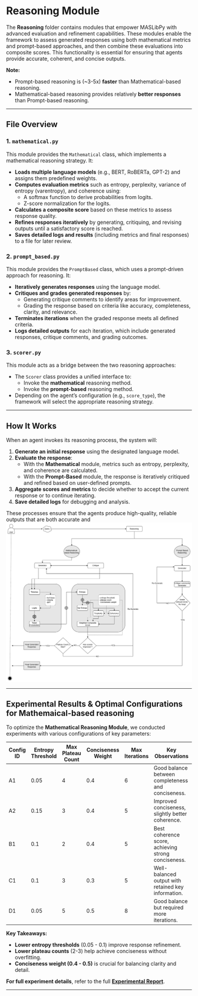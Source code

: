 # Reasoning Module

The **Reasoning** folder contains modules that empower MASLibPy with advanced evaluation and refinement capabilities. These modules enable the framework to assess generated responses using both mathematical metrics and prompt-based approaches, and then combine these evaluations into composite scores. This functionality is essential for ensuring that agents provide accurate, coherent, and concise outputs.


**Note:**
  - Prompt-based reasoning is (~3-5x) **faster** than Mathematical-based reasoning.
  - Mathematical-based reasoning provides relatively **better responses** than Prompt-based reasoning.  
  
---

## File Overview

### 1. `mathematical.py`
This module provides the `Mathematical` class, which implements a mathematical reasoning strategy. It:
- **Loads multiple language models** (e.g., BERT, RoBERTa, GPT-2) and assigns them predefined weights.
- **Computes evaluation metrics** such as entropy, perplexity, variance of entropy (varentropy), and coherence using:
  - A softmax function to derive probabilities from logits.
  - Z-score normalization for the logits.
- **Calculates a composite score** based on these metrics to assess response quality.
- **Refines responses iteratively** by generating, critiquing, and revising outputs until a satisfactory score is reached.
- **Saves detailed logs and results** (including metrics and final responses) to a file for later review.

### 2. `prompt_based.py`
This module provides the `PromptBased` class, which uses a prompt-driven approach for reasoning. It:
- **Iteratively generates responses** using the language model.
- **Critiques and grades generated responses** by:
  - Generating critique comments to identify areas for improvement.
  - Grading the response based on criteria like accuracy, completeness, clarity, and relevance.
- **Terminates iterations** when the graded response meets all defined criteria.
- **Logs detailed outputs** for each iteration, which include generated responses, critique comments, and grading outcomes.

### 3. `scorer.py`
This module acts as a bridge between the two reasoning approaches:
- The `Scorer` class provides a unified interface to:
  - Invoke the **mathematical** reasoning method.
  - Invoke the **prompt-based** reasoning method.
- Depending on the agent’s configuration (e.g., `score_type`), the framework will select the appropriate reasoning strategy.

---

## How It Works

When an agent invokes its reasoning process, the system will:
1. **Generate an initial response** using the designated language model.
2. **Evaluate the response**:
   - With the **Mathematical** module, metrics such as entropy, perplexity, and coherence are calculated.
   - With the **Prompt-Based** module, the response is iteratively critiqued and refined based on user-defined prompts.
3. **Aggregate scores and metrics** to decide whether to accept the current response or to continue iterating.
4. **Save detailed logs** for debugging and analysis.

These processes ensure that the agents produce high-quality, reliable outputs that are both accurate and 
![Reasoning Workflow](../assets/reasoning_workflow.png)

---

## Experimental Results & Optimal Configurations for Mathemaical-based reasoning

To optimize the **Mathematical Reasoning Module**, we conducted experiments with various configurations of key parameters:

| Config ID | Entropy Threshold | Max Plateau Count | Conciseness Weight | Max Iterations | Key Observations |
|-----------|------------------|--------------------|--------------------|----------------|------------------|
| A1        | 0.05             | 4                  | 0.4                | 6              | Good balance between completeness and conciseness. |
| A2        | 0.15             | 3                  | 0.4                | 5              | Improved conciseness, slightly better coherence. |
| B1        | 0.1              | 2                  | 0.4                | 5              | Best coherence score, achieving strong conciseness. |
| C1        | 0.1              | 3                  | 0.3                | 5              | Well-balanced output with retained key information. |
| D1        | 0.05             | 5                  | 0.5                | 8              | Good balance but required more iterations. |

**Key Takeaways:**
- **Lower entropy thresholds** (0.05 - 0.1) improve response refinement.
- **Lower plateau counts** (2-3) help achieve conciseness without overfitting.
- **Conciseness weight (0.4 - 0.5)** is crucial for balancing clarity and detail.

**For full experiment details**, refer to the full **[Experimental Report](../assets/MathematicalReasoning_Experimentations.pdf)**.

---

